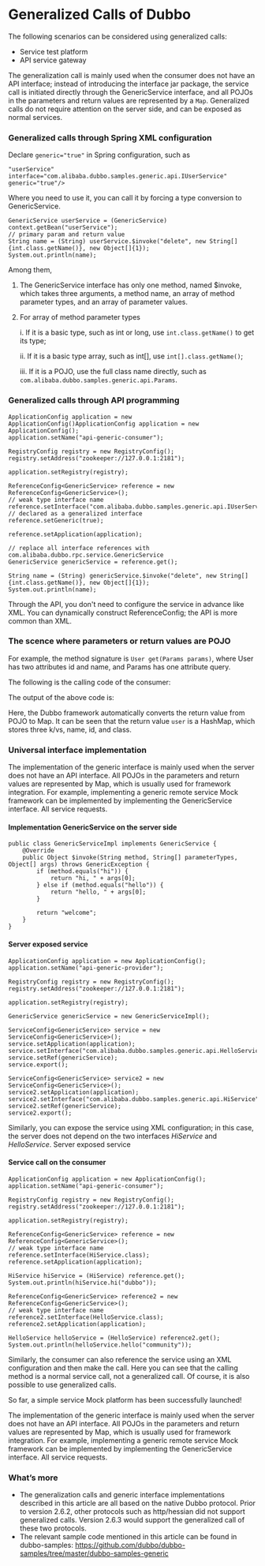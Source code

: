 # Generalized Calls of Dubbo
The following scenarios can be considered using generalized calls:
- Service test platform
- API service gateway

The generalization call is mainly used when the consumer does not have an API interface; 
instead of introducing the interface jar package, the service call is initiated directly through the GenericService interface, and all POJOs in the parameters and return values are represented by a `Map`. 
Generalized calls do not require attention on the server side, and can be exposed as normal services.

### Generalized calls through Spring XML configuration

Declare `generic="true"` in Spring configuration, such as

```
"userService" interface="com.alibaba.dubbo.samples.generic.api.IUserService" generic="true"/>
```

Where you need to use it, you can call it by forcing a type conversion to GenericService.

```
GenericService userService = (GenericService) context.getBean("userService");
// primary param and return value
String name = (String) userService.$invoke("delete", new String[]{int.class.getName()}, new Object[]{1});
System.out.println(name);
```

Among them,

1. The GenericService interface has only one method, named $invoke, which takes three arguments, a method name, an array of method parameter types, and an array of parameter values.

2. For array of method parameter types

   i.	If it is a basic type, such as int or long, use `int.class.getName()` to get its type;
   
   ii. If it is a basic type array, such as int[], use `int[].class.getName()`;
   
   iii.	If it is a POJO, use the full class name directly, such as `com.alibaba.dubbo.samples.generic.api.Params`.

### Generalized calls through API programming

```
ApplicationConfig application = new ApplicationConfig()ApplicationConfig application = new ApplicationConfig();
application.setName("api-generic-consumer");

RegistryConfig registry = new RegistryConfig();
registry.setAddress("zookeeper://127.0.0.1:2181");

application.setRegistry(registry);

ReferenceConfig<GenericService> reference = new ReferenceConfig<GenericService>();
// weak type interface name
reference.setInterface("com.alibaba.dubbo.samples.generic.api.IUserService");
// declared as a generalized interface
reference.setGeneric(true);

reference.setApplication(application);

// replace all interface references with com.alibaba.dubbo.rpc.service.GenericService
GenericService genericService = reference.get();

String name = (String) genericService.$invoke("delete", new String[]{int.class.getName()}, new Object[]{1});
System.out.println(name);
```

Through the API, you don't need to configure the service in advance like XML. You can dynamically construct ReferenceConfig; the API is more common than XML.

### The scence where parameters or return values are POJO

For example, the method signature is `User get(Params params)`, where User has two attributes id and name, and Params has one attribute query.

The following is the calling code of the consumer:

The output of the above code is:

Here, the Dubbo framework automatically converts the return value from POJO to Map.
It can be seen that the return value `user` is a HashMap, which stores three k/vs, name, id, and class.

### Universal interface implementation

The implementation of the generic interface is mainly used when the server does not have an API interface. All POJOs in the parameters and return values are represented by Map, which is usually used for framework integration. For example, implementing a generic remote service Mock framework can be implemented by implementing the GenericService interface. All service requests.

#### Implementation GenericService on the server side

```
public class GenericServiceImpl implements GenericService {
    @Override
    public Object $invoke(String method, String[] parameterTypes, Object[] args) throws GenericException {
        if (method.equals("hi")) {
            return "hi, " + args[0];
        } else if (method.equals("hello")) {
            return "hello, " + args[0];
        }

        return "welcome";
    }
}
```

#### Server exposed service

```
ApplicationConfig application = new ApplicationConfig();
application.setName("api-generic-provider");

RegistryConfig registry = new RegistryConfig();
registry.setAddress("zookeeper://127.0.0.1:2181");

application.setRegistry(registry);

GenericService genericService = new GenericServiceImpl();

ServiceConfig<GenericService> service = new ServiceConfig<GenericService>();
service.setApplication(application);
service.setInterface("com.alibaba.dubbo.samples.generic.api.HelloService");
service.setRef(genericService);
service.export();

ServiceConfig<GenericService> service2 = new ServiceConfig<GenericService>();
service2.setApplication(application);
service2.setInterface("com.alibaba.dubbo.samples.generic.api.HiService");
service2.setRef(genericService);
service2.export();
```

Similarly, you can expose the service using XML configuration; in this case, the server does not depend on the two interfaces _HiService_ and _HelloService_.
Server exposed service

#### Service call on the consumer

```
ApplicationConfig application = new ApplicationConfig();
application.setName("api-generic-consumer");

RegistryConfig registry = new RegistryConfig();
registry.setAddress("zookeeper://127.0.0.1:2181");

application.setRegistry(registry);

ReferenceConfig<GenericService> reference = new ReferenceConfig<GenericService>();
// weak type interface name
reference.setInterface(HiService.class);
reference.setApplication(application);

HiService hiService = (HiService) reference.get();
System.out.println(hiService.hi("dubbo"));

ReferenceConfig<GenericService> reference2 = new ReferenceConfig<GenericService>();
// weak type interface name
reference2.setInterface(HelloService.class);
reference2.setApplication(application);

HelloService helloService = (HelloService) reference2.get();
System.out.println(helloService.hello("community"));
```

Similarly, the consumer can also reference the service using an XML configuration and then make the call. Here you can see that the calling method is a normal service call, not a generalized call. Of course, it is also possible to use generalized calls.

So far, a simple service Mock platform has been successfully launched!

The implementation of the generic interface is mainly used when the server does not have an API interface. All POJOs in the parameters and return values are represented by Map, which is usually used for framework integration. For example, implementing a generic remote service Mock framework can be implemented by implementing the GenericService interface. All service requests.

### What’s more
-	The generalization calls and generic interface implementations described in this article are all based on the native Dubbo protocol. Prior to version 2.6.2, other protocols such as http/hessian did not support generalized calls. Version 2.6.3 would support the generalized call of these two protocols.
-	The relevant sample code mentioned in this article can be found in dubbo-samples: https://github.com/dubbo/dubbo-samples/tree/master/dubbo-samples-generic

